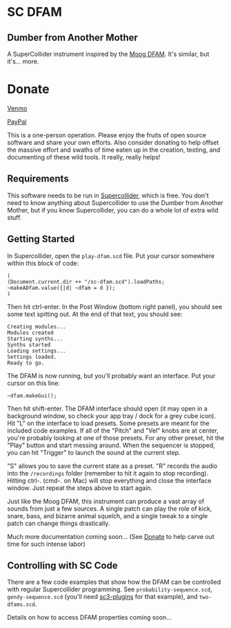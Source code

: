 # SC DFAM
## Dumber from Another Mother

A SuperCollider instrument inspired by the [Moog DFAM](https://www.moogmusic.com/synthesizers/dfam/). It's similar, but it's... more.

# Donate
[Venmo](https://account.venmo.com/u/Bhob-Rainey)

[PayPal](https://paypal.me/bhobrainey)

This is a one-person operation. Please enjoy the fruits of open source software and share your own efforts. Also consider donating to help offset the massive effort and swaths of time eaten up in the creation, testing, and documenting of these wild tools. It really, really helps!

## Requirements

This software needs to be run in [Supercollider](https://supercollider.github.io/downloads.html), which is free. You don't need to know anything about Supercollider to use the Dumber from Another Mother, but if you know Supercollider, you can do a whole lot of extra wild stuff.

## Getting Started

In Supercollider, open the `play-dfam.scd` file. Put your cursor somewhere within this block of code:
```
(
(Document.current.dir ++ "/sc-dfam.scd").loadPaths;
~makeADfam.value({|d| ~dfam = d });
)
```
Then hit ctrl-enter. In the Post Window (bottom right panel), you should see some text spitting out. At the end of that text, you should see:
```
Creating modules...
Modules created
Starting synths...
Synths started
Loading settings...
Settings loaded.
Ready to go.
```
The DFAM is now running, but you'll probably want an interface. Put your cursor on this line:
```
~dfam.makeGui();
```
Then hit shift-enter. The DFAM interface should open (it may open in a background window, so check your app tray / dock for a grey cube icon). Hit "L" on the interface to load presets. Some presets are meant for the included code examples. If all of the "Pitch" and "Vel" knobs are at center, you're probably looking at one of those presets. For any other preset, hit the "Play" button and start messing around. When the sequencer is stopped, you can hit "Trigger" to launch the sound at the current step.

"S" allows you to save the current state as a preset. "R" records the audio into the `/recordings` folder (remember to hit it again to stop recording). Hitting ctrl-. (cmd-. on Mac) will stop everything and close the interface window. Just repeat the steps above to start again.

Just like the Moog DFAM, this instrument can produce a vast array of sounds from just a few sources. A single patch can play the role of kick, snare, bass, and bizarre animal squelch, and a single tweak to a single patch can change things drastically.

Much more documentation coming soon... (See [Donate](#donate) to help carve out time for such intense labor)

## Controlling with SC Code
There are a few code examples that show how the DFAM can be controlled with regular Supercollider programming. See `probability-sequence.scd`, `gendy-sequence.scd` (you'll need [sc3-plugins](https://github.com/supercollider/sc3-plugins/releases) for that example), and `two-dfams.scd`.  

Details on how to access DFAM properties coming soon...
